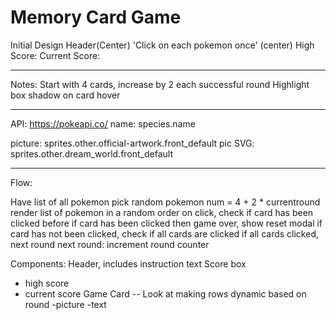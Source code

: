 # Memory Card Game

Initial Design
Header(Center)
'Click on each pokemon once' (center)
High Score:
Current Score:

---

Notes:
Start with 4 cards, increase by 2 each successful round
Highlight box shadow on card hover

---

API:
https://pokeapi.co/
name: species.name

picture: sprites.other.official-artwork.front_default
pic SVG: sprites.other.dream_world.front_default

---

Flow:

Have list of all pokemon
pick random pokemon num = 4 + 2 \* currentround
render list of pokemon in a random order
on click, check if card has been clicked before
if card has been clicked then game over, show reset modal
if card has not been clicked, check if all cards are clicked
  if all cards clicked, next round
    next round: increment round counter


Components:
Header, includes instruction text
Score box

- high score
- current score
  Game Card -- Look at making rows dynamic based on round
  -picture
  -text
